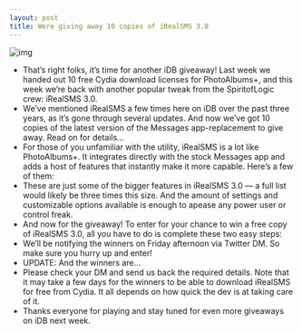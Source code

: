```yaml
---
layout: post
title: Were giving away 10 copies of iRealSMS 3.0
---
```

![img](http://media.idownloadblog.com/wp-content/uploads/2012/05/irealsms-ss.jpg)
* That’s right folks, it’s time for another iDB giveaway! Last week we handed out 10 free Cydia download licenses for PhotoAlbums+, and this week we’re back with another popular tweak from the SpiritofLogic crew: iRealSMS 3.0.
* We’ve mentioned iRealSMS a few times here on iDB over the past three years, as it’s gone through several updates. And now we’ve got 10 copies of the latest version of the Messages app-replacement to give away. Read on for details…
* For those of you unfamiliar with the utility, iRealSMS is a lot like PhotoAlbums+. It integrates directly with the stock Messages app and adds a host of features that instantly make it more capable. Here’s a few of them:
* These are just some of the bigger features in iRealSMS 3.0 — a full list would likely be three times this size. And the amount of settings and customizable options available is enough to apease any power user or control freak.
* And now for the giveaway! To enter for your chance to win a free copy of iRealSMS 3.0, all you have to do is complete these two easy steps:
* We’ll be notifying the winners on Friday afternoon via Twitter DM. So make sure you hurry up and enter!
* UPDATE: And the winners are…
* Please check your DM and send us back the required details. Note that it may take a few days for the winners to be able to download iRealSMS for free from Cydia. It all depends on how quick the dev is at taking care of it.
* Thanks everyone for playing and stay tuned for even more giveaways on iDB next week.

